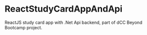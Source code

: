 # ReactStudyCardAppAndApi
ReactJS study card app with .Net Api backend, part of dCC Beyond Bootcamp project.
